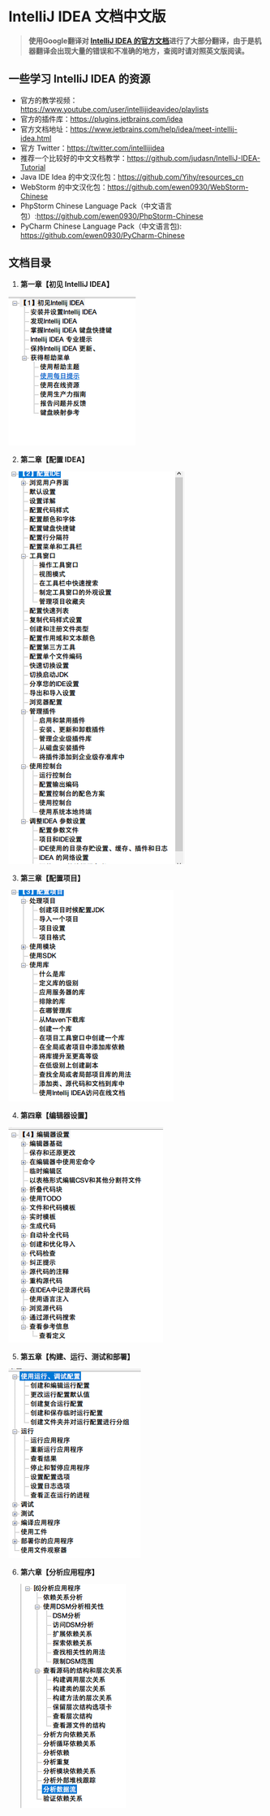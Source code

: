 # IntelliJ IDEA 文档中文版
> **使用Google翻译对 [IntelliJ IDEA 的官方文档](https://www.jetbrains.com/help/idea/meet-intellij-idea.html)进行了大部分翻译，由于是机器翻译会出现大量的错误和不准确的地方，查阅时请对照英文版阅读。**



##  一些学习 IntelliJ IDEA 的资源

- 官方的教学视频：https://www.youtube.com/user/intellijideavideo/playlists
- 官方的插件库：https://plugins.jetbrains.com/idea
- 官方文档地址：https://www.jetbrains.com/help/idea/meet-intellij-idea.html
- 官方 Twitter：https://twitter.com/intellijidea
- 推荐一个比较好的中文文档教学：https://github.com/judasn/IntelliJ-IDEA-Tutorial
- Java IDE Idea 的中文汉化包：https://github.com/Yihy/resources_cn
- WebStorm 的中文汉化包：https://github.com/ewen0930/WebStorm-Chinese
- PhpStorm Chinese Language Pack（中文语言包）:https://github.com/ewen0930/PhpStorm-Chinese
- PyCharm Chinese Language Pack（中文语言包): https://github.com/ewen0930/PyCharm-Chinese



## 文档目录

1.  **第一章【初见 IntelliJ IDEA】**

![目录](./images/snipaste_20171228_211428.png)

2. **第二章【配置 IDEA】**

![目录](./images/snipaste_20171228_212300.png)

3. **第三章【配置项目】**

![目录](./images/snipaste_20171228_212551.png)

4. **第四章【编辑器设置】**

![目录](./images/snipaste_20171228_212649.png)

5. **第五章【构建、运行、测试和部署】**

![](./images/snipaste_20171228_213032.png)

6. **第六章【分析应用程序】**

   ![](./images/snipaste_20171228_213133.png)



